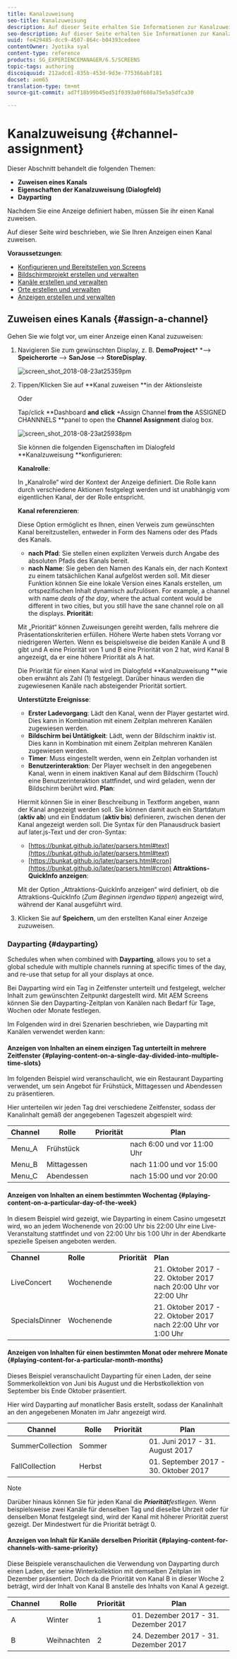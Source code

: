 ```yaml
---
title: Kanalzuweisung
seo-title: Kanalzuweisung
description: Auf dieser Seite erhalten Sie Informationen zur Kanalzuweisung und zu Dayparting.
seo-description: Auf dieser Seite erhalten Sie Informationen zur Kanalzuweisung und zu Dayparting.
uuid: fe429485-dcc9-4507-864c-b04393cedeee
contentOwner: Jyotika syal
content-type: reference
products: SG_EXPERIENCEMANAGER/6.5/SCREENS
topic-tags: authoring
discoiquuid: 212adcd1-835b-453d-9d3e-775366abf181
docset: aem65
translation-type: tm+mt
source-git-commit: ad7f18b99b45ed51f0393a0f608a75e5a5dfca30

---
```



# Kanalzuweisung {#channel-assignment}

Dieser Abschnitt behandelt die folgenden Themen:

* **Zuweisen eines Kanals**
* **Eigenschaften der Kanalzuweisung (Dialogfeld)**
* **Dayparting**

Nachdem Sie eine Anzeige definiert haben, müssen Sie ihr einen Kanal zuweisen.

Auf dieser Seite wird beschrieben, wie Sie Ihren Anzeigen einen Kanal zuweisen.

**Voraussetzungen**:

* [Konfigurieren und Bereitstellen von Screens](configuring-screens-introduction.md) 
* [Bildschirmprojekt erstellen und verwalten](creating-a-screens-project.md)
* [Kanäle erstellen und verwalten](managing-channels.md)
* [Orte erstellen und verwalten](managing-locations.md)
* [Anzeigen erstellen und verwalten](managing-displays.md)

## Zuweisen eines Kanals {#assign-a-channel}

Gehen Sie wie folgt vor, um einer Anzeige einen Kanal zuzuweisen:

1. Navigieren Sie zum gewünschten Display, z. B. **DemoProject*** *—&gt; **Speicherorte** —&gt; **SanJose** —&gt; **StoreDisplay**.

   ![screen_shot_2018-08-23at25359pm](assets/screen_shot_2018-08-23at25359pm.png)

1. Tippen/Klicken Sie auf **Kanal zuweisen **in der Aktionsleiste

   Oder

   Tap/click **Dashboard **and** **click** +Assign Channel **from the** ASSIGNED CHANNNELS **panel to open the **Channel Assignment** dialog box.

   ![screen_shot_2018-08-23at25938pm](assets/screen_shot_2018-08-23at25938pm.png)

   Sie können die folgenden Eigenschaften im Dialogfeld **Kanalzuweisung **konfigurieren:

   **Kanalrolle**:

   In „Kanalrolle“ wird der Kontext der Anzeige definiert. Die Rolle kann durch verschiedene Aktionen festgelegt werden und ist unabhängig vom eigentlichen Kanal, der der Rolle entspricht.

   **Kanal referenzieren**:

   Diese Option ermöglicht es Ihnen, einen Verweis zum gewünschten Kanal bereitzustellen, entweder in Form des Namens oder des Pfads des Kanals.

   * **nach Pfad**: Sie stellen einen expliziten Verweis durch Angabe des absoluten Pfads des Kanals bereit.
   * **nach Name**: Sie geben den Namen des Kanals ein, der nach Kontext zu einem tatsächlichen Kanal aufgelöst werden soll. Mit dieser Funktion können Sie eine lokale Version eines Kanals erstellen, um ortspezifischen Inhalt dynamisch aufzulösen. For example, a channel with name *deals of the day*, where the actual content would be different in two cities, but you still have the sane channel role on all the displays.
   **Priorität:**

   Mit „Priorität“ können Zuweisungen gereiht werden, falls mehrere die Präsentationskriterien erfüllen. Höhere Werte haben stets Vorrang vor niedrigeren Werten. Wenn es beispielsweise die beiden Kanäle A und B gibt und A eine Priorität von 1 und B eine Priorität von 2 hat, wird Kanal B angezeigt, da er eine höhere Priorität als A hat.

   Die Priorität für einen Kanal wird im Dialogfeld **Kanalzuweisung **wie oben erwähnt als Zahl (1) festgelegt. Darüber hinaus werden die zugewiesenen Kanäle nach absteigender Priorität sortiert.

   **Unterstützte Ereignisse**:

   * **Erster Ladevorgang**: Lädt den Kanal, wenn der Player gestartet wird. Dies kann in Kombination mit einem Zeitplan mehreren Kanälen zugewiesen werden.
   * **Bildschirm bei Untätigkeit**: Lädt, wenn der Bildschirm inaktiv ist. Dies kann in Kombination mit einem Zeitplan mehreren Kanälen zugewiesen werden.
   * **Timer**: Muss eingestellt werden, wenn ein Zeitplan vorhanden ist
   * **Benutzerinteraktion**: Der Player wechselt in den angegebenen Kanal, wenn in einem inaktiven Kanal auf dem Bildschirm (Touch) eine Benutzerinteraktion stattfindet, und wird geladen, wenn der Bildschirm berührt wird.
   **Plan**:

   Hiermit können Sie in einer Beschreibung in Textform angeben, wann der Kanal angezeigt werden soll. Sie können damit auch ein Startdatum (**aktiv ab**) und ein Enddatum (**aktiv bis**) definieren, zwischen denen der Kanal angezeigt werden soll. Die Syntax für den Planausdruck basiert auf later.js-Text und der cron-Syntax:

   * [https://bunkat.github.io/later/parsers.html#text](https://bunkat.github.io/later/parsers.html#text)
   * [https://bunkat.github.io/later/parsers.html#cron](https://bunkat.github.io/later/parsers.html#cron)
   **Attraktions-QuickInfo anzeigen**:

   Mit der Option „Attraktions-QuickInfo anzeigen“ wird definiert, ob die Attraktions-QuickInfo (*Zum Beginnen irgendwo tippen*) angezeigt wird, während der Kanal ausgeführt wird.

1. Klicken Sie auf **Speichern**, um den erstellten Kanal einer Anzeige zuzuweisen.

### Dayparting {#dayparting}

Schedules when when combined with **Dayparting**, allows you to set a global schedule with multiple channels running at specific times of the day, and re-use that setup for all your displays at once.

Bei Dayparting wird ein Tag in Zeitfenster unterteilt und festgelegt, welcher Inhalt zum gewünschten Zeitpunkt dargestellt wird. Mit AEM Screens können Sie den Dayparting-Zeitplan von Kanälen nach Bedarf für Tage, Wochen oder Monate festlegen.

Im Folgenden wird in drei Szenarien beschrieben, wie Dayparting mit Kanälen verwendet werden kann:

#### Anzeigen von Inhalten an einem einzigen Tag unterteilt in mehrere Zeitfenster {#playing-content-on-a-single-day-divided-into-multiple-time-slots}

Im folgenden Beispiel wird veranschaulicht, wie ein Restaurant Dayparting verwendet, um sein Angebot für Frühstück, Mittagessen und Abendessen zu präsentieren.

Hier unterteilen wir jeden Tag drei verschiedene Zeitfenster, sodass der Kanalinhalt gemäß der angegebenen Tageszeit abgespielt wird:

| **Channel** | **Rolle** | **Priorität** | **Plan** |
|---|---|---|---|
| Menu_A | Frühstück |  | nach 6:00 und vor 11:00 Uhr |
| Menu_B | Mittagessen |  | nach 11:00 und vor 15:00 |
| Menu_C | Abendessen |  | nach 15:00 und vor 20:00 |

#### Anzeigen von Inhalten an einem bestimmten Wochentag {#playing-content-on-a-particular-day-of-the-week}

In diesem Beispiel wird gezeigt, wie Dayparting in einem Casino umgesetzt wird, wo an jedem Wochenende von 20:00 Uhr bis 22:00 Uhr eine Live-Veranstaltung stattfindet und von 22:00 Uhr bis 1:00 Uhr in der Abendkarte spezielle Speisen angeboten werden.

<table>
 <tbody>
  <tr>
   <td><strong>Channel</strong></td>
   <td><strong>Rolle</strong></td>
   <td><strong>Priorität</strong></td>
   <td><strong>Plan</strong></td>
  </tr>
  <tr>
   <td>LiveConcert</td>
   <td>Wochenende</td>
   <td> </td>
   <td>21. Oktober 2017 - 22. Oktober 2017 <br /> nach 20:00 Uhr vor 22:00 Uhr</td>
  </tr>
  <tr>
   <td>SpecialsDinner</td>
   <td>Wochenende</td>
   <td> </td>
   <td>21. Oktober 2017 - 22. Oktober 2017 <br /> nach 22:00 Uhr vor 1:00 Uhr</td>
  </tr>
 </tbody>
</table>

#### Anzeigen von Inhalten für einen bestimmten Monat oder mehrere Monate {#playing-content-for-a-particular-month-months}

Dieses Beispiel veranschaulicht Dayparting für einen Laden, der seine Sommerkollektion von Juni bis August und die Herbstkollektion von September bis Ende Oktober präsentiert.

Hier wird Dayparting auf monatlicher Basis erstellt, sodass der Kanalinhalt an den angegebenen Monaten im Jahr angezeigt wird.

| **Channel** | **Rolle** | **Priorität** | **Plan** |
|---|---|---|---|
| SummerCollection | Sommer |  | 01. Juni 2017 - 31. August 2017 |
| FallCollection | Herbst |  | 01. September 2017 - 30. Oktober 2017 |

>[!NOTE]
>
>Darüber hinaus können Sie für jeden Kanal die ***Priorität**festlegen.* Wenn beispielsweise zwei Kanäle für denselben Tag und dieselbe Uhrzeit oder für denselben Monat festgelegt sind, wird der Kanal mit höherer Priorität zuerst gezeigt. Der Mindestwert für die Priorität beträgt 0.

#### Anzeigen von Inhalt für Kanäle derselben Priorität {#playing-content-for-channels-with-same-priority}

Diese Beispiele veranschaulichen die Verwendung von Dayparting durch einen Laden, der seine Winterkollektion mit demselben Zeitplan im Dezember präsentiert. Doch da die Priorität von Kanal B in dieser Woche 2 beträgt, wird der Inhalt von Kanal B anstelle des Inhalts von Kanal A gezeigt.

| **Channel** | **Rolle** | **Priorität** | **Plan** |
|---|---|---|---|
| A | Winter | 1 | 01. Dezember 2017 - 31. Dezember 2017 |
| B | Weihnachten | 2 | 24. Dezember 2017 - 31. Dezember 2017 |

